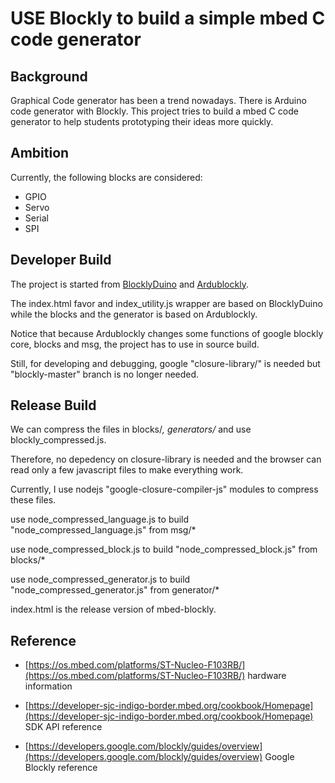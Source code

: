 # USE Blockly to build a simple mbed C code generator

## Background

Graphical Code generator has been a trend nowadays. There is Arduino code generator with Blockly. This project tries to build
a mbed C code generator to help students prototyping their ideas more quickly.

## Ambition

Currently, the following blocks are considered:

   * GPIO
   * Servo
   * Serial
   * SPI

## Developer Build

The project is started from [BlocklyDuino](https://github.com/BlocklyDuino/BlocklyDuino) and [Ardublockly](https://github.com/carlosperate/ardublockly).

The index.html favor and index_utility.js wrapper are based on BlocklyDuino while the blocks and the generator is based on Ardublockly.

Notice that because Ardublockly changes some functions of google blockly core, blocks and msg, the project has to use in source build. 

Still, for developing and debugging, google "closure-library/" is needed but "blockly-master" branch is no longer needed.

## Release Build

We can compress the files in blocks/*, generators/* and use blockly_compressed.js. 

Therefore, no depedency on closure-library is needed and the browser can read only a few javascript files to make everything work.

Currently, I use nodejs "google-closure-compiler-js" modules to compress these files.

use node_compressed_language.js to build "node_compressed_language.js" from msg/*

use node_compressed_block.js to build "node_compressed_block.js" from blocks/*

use node_compressed_generator.js to build "node_compressed_generator.js" from generator/*

index.html is the release version of mbed-blockly.

## Reference
 
* [https://os.mbed.com/platforms/ST-Nucleo-F103RB/](https://os.mbed.com/platforms/ST-Nucleo-F103RB/) hardware information

* [https://developer-sjc-indigo-border.mbed.org/cookbook/Homepage](https://developer-sjc-indigo-border.mbed.org/cookbook/Homepage) SDK API reference

* [https://developers.google.com/blockly/guides/overview](https://developers.google.com/blockly/guides/overview) Google Blockly reference